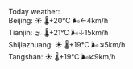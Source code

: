 Today weather:  
Beijing: ☀️   🌡️+20°C 🌬️←4km/h  
Tianjin: 🌫  🌡️+21°C 🌬️↓15km/h  
Shijiazhuang: ☀️   🌡️+19°C 🌬️↘5km/h  
Tangshan: ☀️   🌡️+19°C 🌬️↙9km/h  
